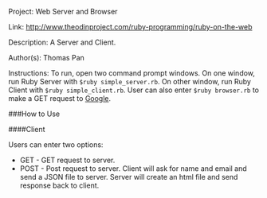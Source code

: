 Project: Web Server and Browser

Link: http://www.theodinproject.com/ruby-programming/ruby-on-the-web

Description: A Server and Client. 

Author(s): Thomas Pan

Instructions: To run, open two command prompt windows.
On one window, run Ruby Server with `$ruby simple_server.rb`.
On other window, run Ruby Client with `$ruby simple_client.rb`.
User can also enter `$ruby browser.rb` to make a GET request to [Google](https://www.google.com/).


###How to Use

####Client

Users can enter two options:
* GET - GET request to server. 
* POST - Post request to server. Client will ask for name and email and send a JSON file to server. Server will create an html file and send response back to client. 
